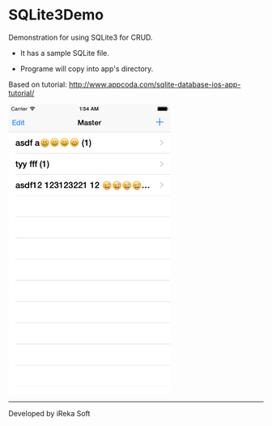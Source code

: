 # SQLite3Demo

Demonstration for using SQLite3 for CRUD.

* It has a sample SQLite file.

* Programe will copy into app's directory.

Based on tutorial: http://www.appcoda.com/sqlite-database-ios-app-tutorial/

<img src="PrintScreen.png" alt="alt text" width="320" />

-----

Developed by iReka Soft 